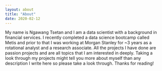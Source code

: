 ```yaml
---
layout: about
title: "About"
date: 2020-02-12
---
```


<p>My name is Ngawang Tsetan and I am a data scientist with a background in financial services. I recently completed a data science bootcamp called Metis and prior to that I was working at Morgan Stanley for ~3 years as a rotational analyst and a research associate. All the projects I have done are passion projects and are all topics that I am interested in deeply. Taking a look through my projects might tell you more about myself than any description I write here so please take a look through. Thanks for reading!</p>
